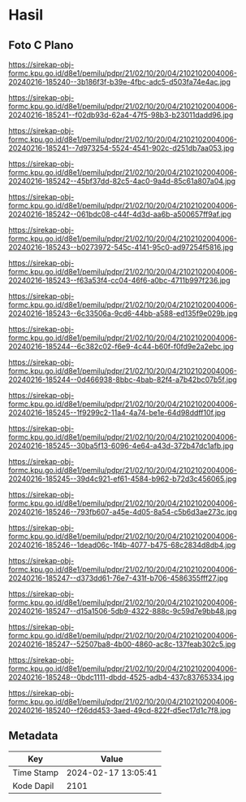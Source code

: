# Hasil

## Foto C Plano

https://sirekap-obj-formc.kpu.go.id/d8e1/pemilu/pdpr/21/02/10/20/04/2102102004006-20240216-185240--3b186f3f-b39e-4fbc-adc5-d503fa74e4ac.jpg

https://sirekap-obj-formc.kpu.go.id/d8e1/pemilu/pdpr/21/02/10/20/04/2102102004006-20240216-185241--f02db93d-62a4-47f5-98b3-b23011dadd96.jpg

https://sirekap-obj-formc.kpu.go.id/d8e1/pemilu/pdpr/21/02/10/20/04/2102102004006-20240216-185241--7d973254-5524-4541-902c-d251db7aa053.jpg

https://sirekap-obj-formc.kpu.go.id/d8e1/pemilu/pdpr/21/02/10/20/04/2102102004006-20240216-185242--45bf37dd-82c5-4ac0-9a4d-85c61a807a04.jpg

https://sirekap-obj-formc.kpu.go.id/d8e1/pemilu/pdpr/21/02/10/20/04/2102102004006-20240216-185242--061bdc08-c44f-4d3d-aa6b-a500657ff9af.jpg

https://sirekap-obj-formc.kpu.go.id/d8e1/pemilu/pdpr/21/02/10/20/04/2102102004006-20240216-185243--b0273972-545c-4141-95c0-ad97254f5816.jpg

https://sirekap-obj-formc.kpu.go.id/d8e1/pemilu/pdpr/21/02/10/20/04/2102102004006-20240216-185243--f63a53f4-cc04-46f6-a0bc-4711b997f236.jpg

https://sirekap-obj-formc.kpu.go.id/d8e1/pemilu/pdpr/21/02/10/20/04/2102102004006-20240216-185243--6c33506a-9cd6-44bb-a588-ed135f9e029b.jpg

https://sirekap-obj-formc.kpu.go.id/d8e1/pemilu/pdpr/21/02/10/20/04/2102102004006-20240216-185244--6c382c02-f6e9-4c44-b60f-f0fd9e2a2ebc.jpg

https://sirekap-obj-formc.kpu.go.id/d8e1/pemilu/pdpr/21/02/10/20/04/2102102004006-20240216-185244--0d466938-8bbc-4bab-82f4-a7b42bc07b5f.jpg

https://sirekap-obj-formc.kpu.go.id/d8e1/pemilu/pdpr/21/02/10/20/04/2102102004006-20240216-185245--1f9299c2-11a4-4a74-be1e-64d98ddff10f.jpg

https://sirekap-obj-formc.kpu.go.id/d8e1/pemilu/pdpr/21/02/10/20/04/2102102004006-20240216-185245--30ba5f13-6096-4e64-a43d-372b47dc1afb.jpg

https://sirekap-obj-formc.kpu.go.id/d8e1/pemilu/pdpr/21/02/10/20/04/2102102004006-20240216-185245--39d4c921-ef61-4584-b962-b72d3c456065.jpg

https://sirekap-obj-formc.kpu.go.id/d8e1/pemilu/pdpr/21/02/10/20/04/2102102004006-20240216-185246--793fb607-a45e-4d05-8a54-c5b6d3ae273c.jpg

https://sirekap-obj-formc.kpu.go.id/d8e1/pemilu/pdpr/21/02/10/20/04/2102102004006-20240216-185246--1dead06c-1f4b-4077-b475-68c2834d8db4.jpg

https://sirekap-obj-formc.kpu.go.id/d8e1/pemilu/pdpr/21/02/10/20/04/2102102004006-20240216-185247--d373dd61-76e7-431f-b706-4586355fff27.jpg

https://sirekap-obj-formc.kpu.go.id/d8e1/pemilu/pdpr/21/02/10/20/04/2102102004006-20240216-185247--d15a1506-5db9-4322-888c-9c59d7e9bb48.jpg

https://sirekap-obj-formc.kpu.go.id/d8e1/pemilu/pdpr/21/02/10/20/04/2102102004006-20240216-185247--52507ba8-4b00-4860-ac8c-137feab302c5.jpg

https://sirekap-obj-formc.kpu.go.id/d8e1/pemilu/pdpr/21/02/10/20/04/2102102004006-20240216-185248--0bdc1111-dbdd-4525-adb4-437c83765334.jpg

https://sirekap-obj-formc.kpu.go.id/d8e1/pemilu/pdpr/21/02/10/20/04/2102102004006-20240216-185240--f26dd453-3aed-49cd-822f-d5ec17d1c7f8.jpg


## Metadata

| Key        | Value               |
| ---------- | ------------------- |
| Time Stamp | 2024-02-17 13:05:41 |
| Kode Dapil | 2101                |




